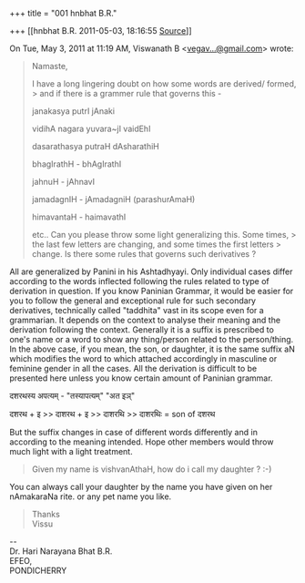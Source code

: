 +++
title = "001 hnbhat B.R."

+++
[[hnbhat B.R.	2011-05-03, 18:16:55 [Source](https://groups.google.com/g/samskrita/c/dRovUlLRRk4)]]



On Tue, May 3, 2011 at 11:19 AM, Viswanath B \<[vegav...@gmail.com]()\> wrote:  

> Namaste,  
>   
> I have a long lingering doubt on how some words are derived/ formed, > and if there is a grammer rule that governs this -  
>   
> janakasya putrI jAnaki  
>   
> vidihA nagara yuvara\~jI vaidEhI  
>   
> dasarathasya putraH dAsharathiH  
>   
> bhagIrathH - bhAgIrathI  
>   
> jahnuH - jAhnavI  
>   
> jamadagnIH - jAmadagniH (parashurAmaH)  
>   
> himavantaH - haimavathI  
>   
>   
> etc.. Can you please throw some light generalizing this. Some times, > the last few letters are changing, and some times the first letters > change. Is there some rules that governs such derivatives ?  
>   

  

All are generalized by Panini in his Ashtadhyayi. Only individual cases differ according to the words inflected following the rules related to type of derivation in question. If you know Paninian Grammar, it would be easier for you to follow the general and exceptional rule for such secondary derivatives, technically called "taddhita" vast in its scope even for a grammarian. It depends on the context to analyse their meaning and the derivation following the context. Generally it is a suffix is prescribed to one's name or a word to show any thing/person related to the person/thing. In the above case, if you mean, the son, or daughter, it is the same suffix aN which modifies the word to which attached accordingly in masculine or feminine gender in all the cases. All the derivation is difficult to be presented here unless you know certain amount of Paninian grammar.

  

दशरथस्य अपत्यम् - "तस्यापत्यम्" "अत इञ्"

दशरथ + इ \>\> दाशरथ + इ \>\> दाशरथि \>\> दाशरथिः = son of दशरथ

But the suffix changes in case of different words differently and in according to the meaning intended. Hope other members would throw much light with a light treatment.

  

  

> Given my name is vishvanAthaH, how do i call my daughter ? :-)  

  

  

You can always call your daughter by the name you have given on her nAmakaraNa rite. or any pet name you like.



> Thanks  
> Vissu  

  

  

--  
Dr. Hari Narayana Bhat B.R.  
EFEO,  
PONDICHERRY  

